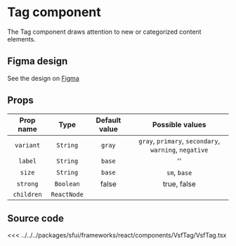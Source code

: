 # Tag component

The Tag component draws attention to new or categorized content elements.

<Generate />

## Figma design

See the design on [Figma](https://www.figma.com/file/CWOkbpne0tDpSenT4ZEUTQ/%F0%9F%9B%A0-SFUI-2.0-%7C-Development?node-id=11418%3A18666)




## Props

|   Prop name    |   Type   | Default value | Possible values |
|:--------------:|:--------:|:-------------:|:---------------:|
| `variant`      |`String`  | `gray`            | `gray`, `primary`, `secondary`, `warning`, `negative` |
| `label`      | `String`  | `base`            | '' |
| `size`         |  `String` | `base`        | `sm`, `base`                                   |
| `strong`        | `Boolean`  | false        | true, false                                     |
| `children`        | `ReactNode`  |       |                                     |



## Source code



<<< ../../../packages/sfui/frameworks/react/components/VsfTag/VsfTag.tsx

